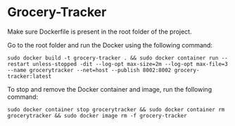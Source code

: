 # Grocery-Tracker
Make sure Dockerfile is present in the root folder of the project.

Go to the root folder and run the Docker using the following command:
```
sudo docker build -t grocery-tracker . && sudo docker container run --restart unless-stopped -dit --log-opt max-size=2m --log-opt max-file=3 --name grocerytracker --net=host --publish 8002:8002 grocery-tracker:latest
```

To stop and remove the Docker container and image, run the following command:
```
sudo docker container stop grocerytracker && sudo docker container rm grocerytracker && sudo docker image rm -f grocery-tracker
```
